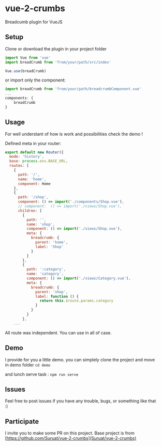 # vue-2-crumbs

Breadcumb plugin for VueJS

## Setup

Clone or download the plugin in your project folder 

```js
import Vue from 'vue'
import breadCrumb from 'from/your/path/src/index'

Vue.use(breadCrumb)
```

or import only the component:

```js
import breadCrumb from 'from/your/path/breadcrumbComponent.vue'
...
components: {
    breadCrumb
}
```

## Usage

For well understant of how is work and possibilities check the demo !

Defined meta in your router:

```js 
export default new Router({
  mode: 'history',
  base: process.env.BASE_URL,
  routes: [
    {
      path: '/',
      name: 'home',
      component: Home
    },
    {
      path: '/shop',
      component: () => import('./components/Shop.vue'),
      // component:  () => import('./views/Shop.vue'),
      children: [
        {
          path: '',
          name: 'shop',
          component: () => import('./views/Shop.vue'),
          meta: {
            breadcrumb: {
              parent: 'home',
              label: 'Shop'
            }
          }
        },
        {
          path: ':category',
          name: 'category',
          component: () => import('./views/Category.vue'),
          meta: {
            breadcrumb: {
              parent: 'shop',
              label: function () {
                return this.$route.params.category
              }
            }
          }
        },
    ...
```

All route was independent. You can use in all of case.

## Demo

I provide for you a little demo.
you can simplely clone the project and move in demo folder
`cd demo`

and lunch serve task :
`npm run serve`

## Issues

Feel free to post issues if you have any trouble, bugs, or something like that :)

## Participate

I invite you to make some PR on this project.
Base project is from [https://github.com/Suruat/vue-2-crumbs](Suruat/vue-2-crumbs)
